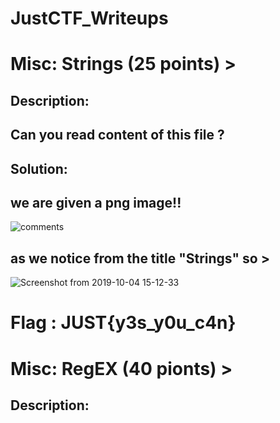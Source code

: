 # JustCTF_Writeups    
# Misc: Strings (25 points) >
## Description:
## Can you read content of this file ?
## Solution:
## we are given a png image!!
![comments](https://user-images.githubusercontent.com/52065067/66232715-39efc600-e6f2-11e9-8cff-b7bdc43074e0.png)
## as we notice from the title "Strings" so >
![Screenshot from 2019-10-04 15-12-33](https://user-images.githubusercontent.com/52065067/66233711-aa97e200-e6f4-11e9-8f94-5b2229463fbe.png)
# Flag : JUST{y3s_y0u_c4n}
# Misc: RegEX (40 pionts) >
## Description:


